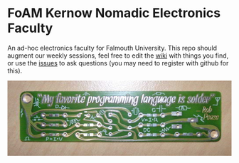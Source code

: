 # FoAM Kernow Nomadic Electronics Faculty

An ad-hoc electronics faculty for Falmouth University. This repo should augment our weekly sessions, feel free to edit the [wiki](https://github.com/fo-am/bits-and-atoms-club/wiki/Home) with things you find, or use the [issues](https://github.com/fo-am/foam-kernow-nomadic-hacklab/issues) to ask questions (you may need to register with github for this).

![](https://github.com/fo-am/bits-and-atoms-club/blob/master/bob-pease_my-favorite-programming-language-is-solder.jpg)
